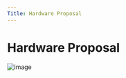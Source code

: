 ```yaml
---
Title: Hardware Proposal
---
```

# Hardware Proposal 
![image](https://github.com/EGR314-Spring2024-Team303/EGR314-Spring2024-Team303.github.io/assets/156718379/13637a1c-4ca5-4af5-9720-24c4f20393eb)

